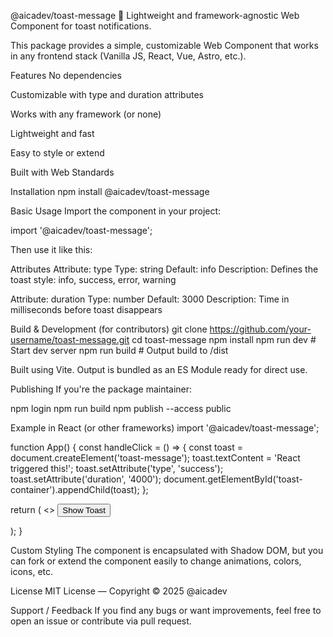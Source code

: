 @aicadev/toast-message
🔔 Lightweight and framework-agnostic Web Component for toast notifications.

This package provides a simple, customizable <toast-message> Web Component that works in any frontend stack (Vanilla JS, React, Vue, Astro, etc.).

Features
No dependencies

Customizable with type and duration attributes

Works with any framework (or none)

Lightweight and fast

Easy to style or extend

Built with Web Standards

Installation
npm install @aicadev/toast-message

Basic Usage
Import the component in your project:

import '@aicadev/toast-message';

Then use it like this:

<div id="toast-container" style="position: fixed; top: 1rem; right: 1rem; z-index: 9999;"></div> <script type="module"> import '@aicadev/toast-message'; function showToast(message, type = 'info', duration = 3000) { const toast = document.createElement('toast-message'); toast.textContent = message; toast.setAttribute('type', type); toast.setAttribute('duration', duration); document.getElementById('toast-container').appendChild(toast); } showToast('Welcome to the site!', 'success'); </script>
Attributes
Attribute: type
Type: string
Default: info
Description: Defines the toast style: info, success, error, warning

Attribute: duration
Type: number
Default: 3000
Description: Time in milliseconds before toast disappears

Build & Development (for contributors)
git clone https://github.com/your-username/toast-message.git
cd toast-message
npm install
npm run dev # Start dev server
npm run build # Output build to /dist

Built using Vite. Output is bundled as an ES Module ready for direct use.

Publishing
If you're the package maintainer:

npm login
npm run build
npm publish --access public

Example in React (or other frameworks)
import '@aicadev/toast-message';

function App() {
const handleClick = () => {
const toast = document.createElement('toast-message');
toast.textContent = 'React triggered this!';
toast.setAttribute('type', 'success');
toast.setAttribute('duration', '4000');
document.getElementById('toast-container').appendChild(toast);
};

return (
<>
<button onClick={handleClick}>Show Toast</button>

<div id="toast-container" style={{ position: 'fixed', top: '1rem', right: '1rem', zIndex: 9999 }} />
</>
);
}

Custom Styling
The component is encapsulated with Shadow DOM, but you can fork or extend the component easily to change animations, colors, icons, etc.

License
MIT License — Copyright © 2025 @aicadev

Support / Feedback
If you find any bugs or want improvements, feel free to open an issue or contribute via pull request.
